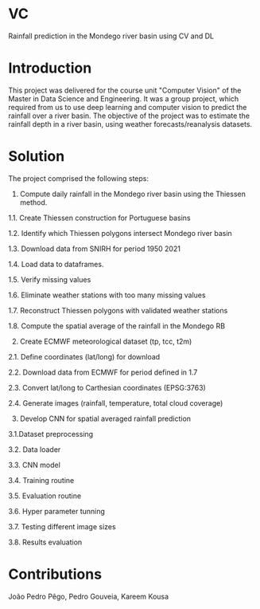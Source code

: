 # VC
Rainfall prediction in the Mondego river basin using CV and DL

# Introduction 
This project was delivered for the course unit "Computer Vision" of the Master in Data Science and Engineering.
It was a group project, which required from us to use deep learning and computer vision to predict the rainfall over a river basin. The objective of the project was to estimate the rainfall depth in a river basin, using weather forecasts/reanalysis datasets.

# Solution 
The project comprised the following steps:
1. Compute daily rainfall in the Mondego river basin using the Thiessen method.
   
1.1. Create Thiessen construction for Portuguese basins

1.2. Identify which Thiessen polygons intersect Mondego river basin

1.3. Download data from SNIRH for period 1950 2021

1.4. Load data to dataframes.

1.5. Verify missing values

1.6. Eliminate weather stations with too many missing values

1.7. Reconstruct Thiessen polygons with validated weather stations

1.8. Compute the spatial average of the rainfall in the Mondego RB
   
2. Create ECMWF meteorological dataset (tp, tcc, t2m)

2.1. Define coordinates (lat/long) for download

2.2. Download data from ECMWF for period defined in 1.7

2.3. Convert lat/long to Carthesian coordinates (EPSG:3763)

2.4. Generate images (rainfall, temperature, total cloud coverage)
   
3. Develop CNN for spatial averaged rainfall prediction

3.1.Dataset preprocessing

3.2. Data loader

3.3. CNN model

3.4. Training routine

3.5. Evaluation routine

3.6. Hyper parameter tunning

3.7. Testing different image sizes

3.8. Results evaluation


# Contributions
João Pedro Pêgo, Pedro Gouveia, Kareem Kousa

